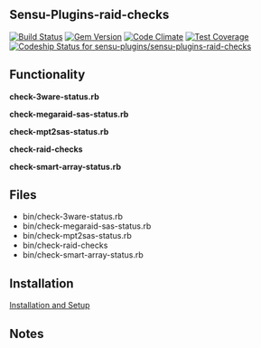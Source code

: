 ## Sensu-Plugins-raid-checks

[ ![Build Status](https://travis-ci.org/sensu-plugins/sensu-plugins-raid-checks.svg?branch=master)](https://travis-ci.org/sensu-plugins/sensu-plugins-raid-checks)
[![Gem Version](https://badge.fury.io/rb/sensu-plugins-raid-checks.svg)](http://badge.fury.io/rb/sensu-plugins-raid-checks)
[![Code Climate](https://codeclimate.com/github/sensu-plugins/sensu-plugins-raid-checks/badges/gpa.svg)](https://codeclimate.com/github/sensu-plugins/sensu-plugins-raid-checks)
[![Test Coverage](https://codeclimate.com/github/sensu-plugins/sensu-plugins-raid-checks/badges/coverage.svg)](https://codeclimate.com/github/sensu-plugins/sensu-plugins-raid-checks)
[ ![Codeship Status for sensu-plugins/sensu-plugins-raid-checks](https://codeship.com/projects/a8a17b00-dc04-0132-d98c-1e3fe125131b/status?branch=master)](https://codeship.com/projects/79860)

## Functionality

**check-3ware-status.rb**

**check-megaraid-sas-status.rb**

**check-mpt2sas-status.rb**

**check-raid-checks**

**check-smart-array-status.rb**

## Files

* bin/check-3ware-status.rb
* bin/check-megaraid-sas-status.rb
* bin/check-mpt2sas-status.rb
* bin/check-raid-checks
* bin/check-smart-array-status.rb

## Installation

[Installation and Setup](http://sensu-plugins.io/docs/installation_instructions.html)

## Notes
